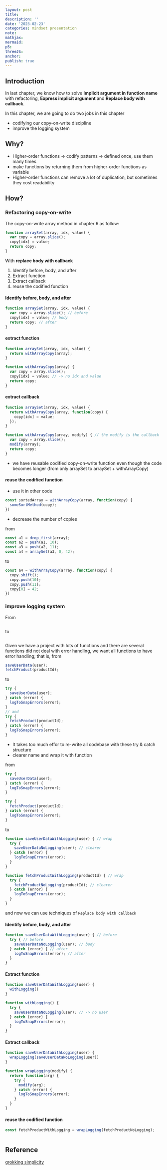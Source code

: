 ```yaml
---
layout: post
title:
description: ''
date: '2023-02-23'
categories: mindset presentation
note:
mathjax:
mermaid:
p5:
threeJS:
anchor:
publish: true
---
```


## Introduction

In last chapter, we know how to solve **Implicit argument in function name** with refactoring, **Express implicit argument** and **Replace body with callback**.

In this chapter, we are going to do two jobs in this chapter

* codifying our copy-on-write discipline
* improve the logging system

## Why?

* Higher-order functions -> codify patterns -> defined once, use them many times
* make functions by returning them from higher-order functions as variable
* Higher-order functions can remove a lot of duplication, but sometimes they cost readability

## How?

### Refactoring copy-on-write

The copy-on-write array method in chapter 6 as follow:

```javascript
function arraySet(array, idx, value) {
  var copy = array.slice();
  copy[idx] = value;
  return copy;
}
```

With **replace body with callback**

1. Identify before, body, and after
2. Extract function
3. Extract callback
4. reuse the codified function

#### Identify before, body, and after

```javascript
function arraySet(array, idx, value) {
  var copy = array.slice(); // before
  copy[idx] = value; // body
  return copy; // after
}
```

#### extract function

```javascript
function arraySet(array, idx, value) {
  return withArrayCopy(array);
}

function withArrayCopy(array) {
  var copy = array.slice();
  copy[idx] = value; // -> no idx and value
  return copy;
}
```

#### extract callback

```javascript
function arraySet(array, idx, value) {
  return withArrayCopy(array, function(copy) {
    copy[idx] = value;
  });
}

function withArrayCopy(array, modify) { // the modify is the callback
  var copy = array.slice();
  modify(array);
  return copy;
}
```

* we have reusable codified copy-on-write function even though the code becomes longer (from only arraySet to arraySet + withArrayCopy)

#### reuse the codified function

* use it in other code

```javascript
const sortedArray = withArrayCopy(array, function(copy) {
  someSortMethod(copy);
})
```

* decrease the number of copies

from

```javascript
const a1 = drop_first(array);
const a2 = push(a1, 10);
const a3 = push(a2, 11);
const a4 = arraySet(a3, 0, 42);
```

to

```javascript
const a4 = withArrayCopy(array, function(copy) {
  copy.shift();
  copy.push(10);
  copy.push(11);
  copy[0] = 42;
})
```

### improve logging system

From

<img src="{{site.baseurl}}/assets/img/error_handling_without.png" alt="">

to

<img src="{{site.baseurl}}/assets/img/error_handling_with_wrapper.png" alt="">

Given we have a project with lots of functions and there are several functions did not deal with error handling, we want all functions to have error handling; that is, from

```javascript
saveUserData(user);
fetchProduct(productId);
```

to

```javascript
try {
  saveUserData(user);
} catch (error) {
  logToSnapErrors(error);
}
// and
try {
  fetchProduct(productId);
} catch (error) {
  logToSnapErrors(error);
}
```

* It takes too much effor to re-write all codebase with these try & catch structure
* clearer name and wrap it with function

from

```javascript
try {
  saveUserData(user);
} catch (error) {
  logToSnapErrors(error);
}

try {
  fetchProduct(productId);
} catch (error) {
  logToSnapErrors(error);
}
```

to

```javascript
function saveUserDataWithLogging(user) { // wrap
  try {
    saveUserDataNoLogging(user); // clearer
  } catch (error) {
    logToSnapErrors(error);
  }
}

function fetchProductWithLogging(productId) { // wrap
  try {
    fetchProductNoLogging(productId); // clearer
  } catch (error) {
    logToSnapErrors(error);
  }
}
```

and now we can use techniques of `Replace body with callback`

#### Identify before, body, and after

```javascript
function saveUserDataWithLogging(user) { // before
  try { // before
    saveUserDataNoLogging(user); // body
  } catch (error) { // after
    logToSnapErrors(error); // after
  }
}
```

#### Extract function

```javascript
function saveUserDataWithLogging(user) {
  withLogging()
}

function withLogging() {
  try {
    saveUserDataNoLogging(user); // -> no user
  } catch (error) {
    logToSnapErrors(error);
  }
}
```

#### Extract callback

```javascript
function saveUserDataWithLogging(user) {
  wrapLogging(saveUserDataNoLogging(user))
}

function wrapLogging(modify) {
  return function(arg) {
    try {
      modify(arg);
    } catch (error) {
      logToSnapErrors(error);
    }
  }
}
```

#### reuse the codified function

```javascript
const fetchProductWithLogging = wrapLogging(fetchProductNoLogging);
```

<img src="{{site.baseurl}}/assets/img/wrap_logging.png" alt="">

## Reference

[grokking simplicity](https://grokkingsimplicity.com/)
